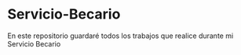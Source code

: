 # Servicio-Becario
En este repositorio guardaré todos los trabajos que realice durante mi Servicio Becario
